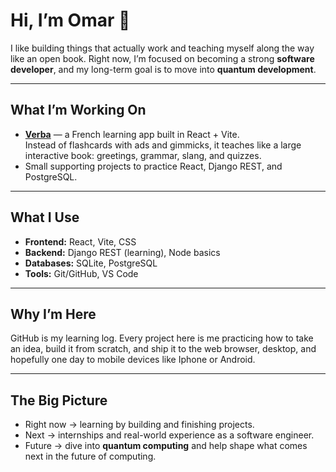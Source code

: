 # Hi, I’m Omar 👋

I like building things that actually work and teaching myself along the way like an open book. 
Right now, I’m focused on becoming a strong **software developer**, and my long-term goal is to move into **quantum development**.

---

## What I’m Working On
- **[Verba](https://github.com/LionsHeadDev/verba)** — a French learning app built in React + Vite.  
  Instead of flashcards with ads and gimmicks, it teaches like a large interactive book: greetings, grammar, slang, and quizzes.  
- Small supporting projects to practice React, Django REST, and PostgreSQL.

---

## What I Use
- **Frontend:** React, Vite, CSS  
- **Backend:** Django REST (learning), Node basics  
- **Databases:** SQLite, PostgreSQL  
- **Tools:** Git/GitHub, VS Code  

---

## Why I’m Here
GitHub is my learning log. Every project here is me practicing how to take an idea, build it from scratch, and ship it to the web browser, desktop, and hopefully one day to mobile devices like Iphone or Android.  

---

## The Big Picture
- Right now → learning by building and finishing projects.  
- Next → internships and real-world experience as a software engineer.  
- Future → dive into **quantum computing** and help shape what comes next in the future of computing.  
